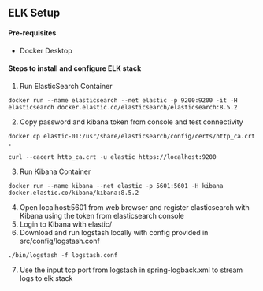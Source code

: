 ## ELK Setup

#### Pre-requisites

* Docker Desktop

#### Steps to install and configure ELK stack

1. Run ElasticSearch Container
~~~
docker run --name elasticsearch --net elastic -p 9200:9200 -it -H elasticsearch docker.elastic.co/elasticsearch/elasticsearch:8.5.2
~~~
2. Copy password and kibana token from console and test connectivity 
~~~
docker cp elastic-01:/usr/share/elasticsearch/config/certs/http_ca.crt .

curl --cacert http_ca.crt -u elastic https://localhost:9200
~~~
3. Run Kibana Container
~~~
docker run --name kibana --net elastic -p 5601:5601 -H kibana docker.elastic.co/kibana/kibana:8.5.2
~~~
4. Open localhost:5601 from web browser and register elasticsearch with Kibana using the token from elasticsearch console
5. Login to Kibana with elastic/<pwd from console>
6. Download and run logstash locally with config provided in src/config/logstash.conf
~~~
./bin/logstash -f logstash.conf
~~~
7. Use the input tcp port from logstash in spring-logback.xml to stream logs to elk stack
